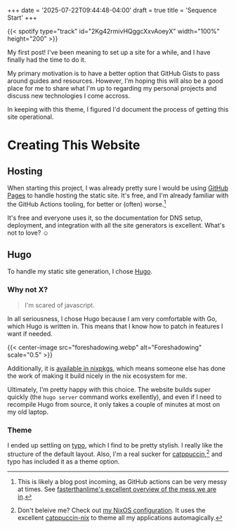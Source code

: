 +++
date = '2025-07-22T09:44:48-04:00'
draft = true
title = 'Sequence Start'
+++

{{< spotify type="track" id="2Kg42rmivHQggcXxvAoeyX" width="100%" height="200" >}}

My first post! I've been meaning to set up a site for a while, and I have finally had the time to do it.

My primary motivation is to have a better option that GitHub Gists to pass around guides and resources. However, I'm hoping this will also be a good place for me to share what I'm up to regarding my personal projects and discuss new technologies I come accross.

In keeping with this theme, I figured I'd document the process of getting this site operational.

# Creating This Website

## Hosting

When starting this project, I was already pretty sure I would be using [GitHub Pages](https://pages.github.com/) to handle hosting the static site. It's free, and I'm already familiar with the GitHub Actions tooling, for better or (often) worse.[^gha]

It's free and everyone uses it, so the documentation for DNS setup, deployment, and integration with all the site generators is excellent. What's not to love? ☺️

## Hugo

To handle my static site generation, I chose [Hugo](https://github.com/gohugoio/hugo).

### Why not X?

> I'm scared of javascript.

In all seriousness, I chose Hugo because I am very comfortable with Go, which Hugo is written in. This means that I know how to patch in features I want if needed.

{{< center-image src="foreshadowing.webp" alt="Foreshadowing" scale="0.5" >}}

Additionally, it is [available in nixpkgs](https://search.nixos.org/packages?channel=unstable&show=hugo), which means someone else has done the work of making it build nicely in the nix ecosystem for me.

Ultimately, I'm pretty happy with this choice. The website builds super quickly (the `hugo server` command works exellently), and even if I need to recompile Hugo from source, it only takes a couple of minutes at most on my old laptop.

### Theme

I ended up settling on [typo](https://tomfran.github.io/typo-wiki/features/homepage/), which I find to be pretty stylish. I really like the structure of the default layout. Also, I'm a real sucker for [catppuccin](https://catppuccin.com/),[^catppuccin] and typo has included it as a theme option.

[^gha]: This is likely a blog post incoming, as GitHub actions can be very messy at times. See [fasterthanlime's excellent overview of the mess we are in](https://www.youtube.com/watch?v=9qljpi5jiMQ).

[^catppuccin]: Don't beleive me? Check out [my NixOS configuration](https://github.com/AndrewCouncil/nixconf). It uses the excellent [catppuccin-nix](https://github.com/catppuccin/nix) to theme all my applications automagically.
